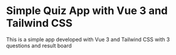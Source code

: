 # Simple Quiz App with Vue 3 and Tailwind CSS

This is a simple app developed with Vue 3 and Tailwind CSS with 3 questions and result board


